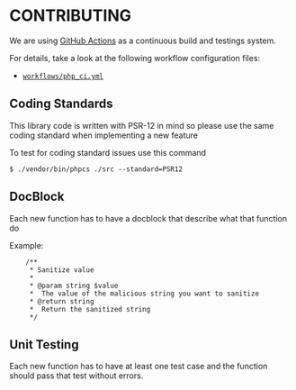 # CONTRIBUTING

We are using [GitHub Actions](https://github.com/features/actions) as a continuous build and testings system.

For details, take a look at the following workflow configuration files:

- [`workflows/php_ci.yml`](workflows/php_ci.yml)

## Coding Standards

This library code is written with PSR-12 in mind so please use the same coding standard when implementing a new feature

To test for coding standard issues use this command

```
$ ./vendor/bin/phpcs ./src --standard=PSR12
```

## DocBlock

Each new function has to have a docblock that describe what that function do

Example:

```
    /**
     * Sanitize value
     *
     * @param string $value
     *  The value of the malicious string you want to sanitize
     * @return string
     *  Return the sanitized string
     */
```

## Unit Testing

Each new function has to have at least one test case and the function should pass that test without errors.
